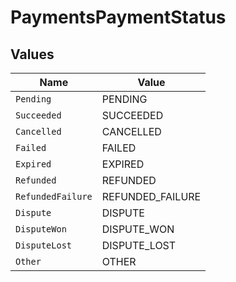 # PaymentsPaymentStatus


## Values

| Name              | Value             |
| ----------------- | ----------------- |
| `Pending`         | PENDING           |
| `Succeeded`       | SUCCEEDED         |
| `Cancelled`       | CANCELLED         |
| `Failed`          | FAILED            |
| `Expired`         | EXPIRED           |
| `Refunded`        | REFUNDED          |
| `RefundedFailure` | REFUNDED_FAILURE  |
| `Dispute`         | DISPUTE           |
| `DisputeWon`      | DISPUTE_WON       |
| `DisputeLost`     | DISPUTE_LOST      |
| `Other`           | OTHER             |